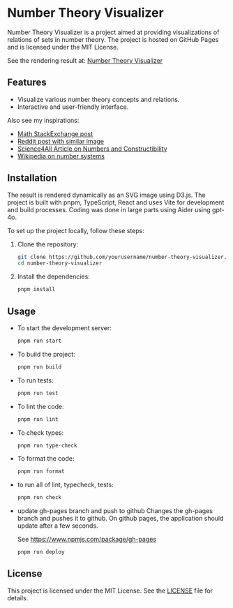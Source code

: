 # Number Theory Visualizer

Number Theory Visualizer is a project aimed at providing visualizations of relations of sets in number theory. The project is hosted on GitHub Pages and is licensed under the MIT License.

See the rendering result at: [Number Theory Visualizer](https://tkruse.github.io/number-theory/)

## Features

- Visualize various number theory concepts and relations.
- Interactive and user-friendly interface.

Also see my inspirations:

* [Math StackExchange post](https://math.stackexchange.com/questions/4042219)
* [Reddit post with similar image](https://www.reddit.com/r/mathpics/comments/15s1dfo/complete_number_chart/)
* [Science4All Article on Numbers and Constructibility](https://www.science4all.org/article/numbers-and-constructibility/)
* [Wikipedia on number systems](https://en.wikipedia.org/wiki/Number)

## Installation

The result is rendered dynamically as an SVG image using D3.js.
The project is built with pnpm, TypeScript, React and uses Vite for development and build processes.
Coding was done in large parts using Aider using gpt-4o.

To set up the project locally, follow these steps:

1. Clone the repository:
   ```bash
   git clone https://github.com/yourusername/number-theory-visualizer.git
   cd number-theory-visualizer
   ```

2. Install the dependencies:
   ```bash
   pnpm install
   ```

## Usage

- To start the development server:
  ```bash
  pnpm run start
  ```

- To build the project:
  ```bash
  pnpm run build
  ```

- To run tests:
  ```bash
  pnpm run test
  ```

- To lint the code:
  ```bash
  pnpm run lint
  ```

- To check types:
  ```bash
  pnpm run type-check
  ```

- To format the code:
  ```bash
  pnpm run format
  ```

- to run all of lint, typecheck, tests:
  ```bash
  pnpm run check
  ```


- update gh-pages branch and push to github
  Changes the gh-pages branch and pushes it to github.
  On github pages, the application should update after a few seconds.

  See https://www.npmjs.com/package/gh-pages
  ```bash
  pnpm run deploy
  ```



## License

This project is licensed under the MIT License. See the [LICENSE](LICENSE) file for details.
